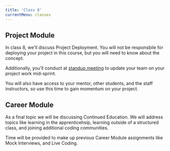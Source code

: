 ```yaml
---
title: 'Class 8'
currentMenu: classes
---
```


## Project Module

In class 8, we'll discuss Project Deployment. You will not be responsbile for deploying your project in this course, but you will need to know about the concept.

Additionally, you'll conduct at [standup meeting](../../articles/agile-ceremonies/#standup) to update your team on your project work mid-sprint.

You will also have access to your mentor, other students, and the staff instructors, so use this time to gain momentum on your project.

## Career Module

As a final topic we will be discussing Continued Education. We will address topics like learning in the apprenticehsip, learning outside of a structured class, and joining additional coding communities.

Time will be provided to make up previous Career Module assignments like Mock Interviews, and Live Coding.